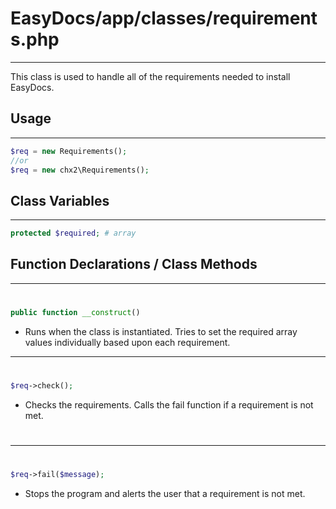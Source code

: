 # EasyDocs/app/classes/requirements.php
---
This class is used to handle all of the requirements needed to install EasyDocs.
## Usage
---
```php
$req = new Requirements();
//or
$req = new chx2\Requirements();
```
## Class Variables
---
```php
protected $required; # array
```
## Function Declarations / Class Methods
---
# 
```php
public function __construct()
```
* Runs when the class is instantiated. Tries to set the required array values individually based upon each requirement.
---
# 
```php
$req->check();
```
* Checks the requirements. Calls the fail function if a requirement is not met.
# 
---
# 
```php
$req->fail($message);
```
* Stops the program and alerts the user that a requirement is not met.
